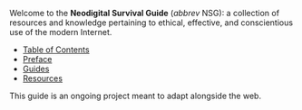 Welcome to the **Neodigital Survival Guide** (*abbrev* NSG): a collection of resources and knowledge pertaining to ethical, effective, and conscientious use of the modern Internet.

- [Table of Contents](/toc)
- [Preface](/preface)
- [Guides](/guides)
- [Resources](/resources)

This guide is an ongoing project meant to adapt alongside the web.
